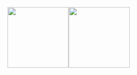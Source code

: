 <img height="137px" src="https://github-readme-stats.vercel.app/api?username=roozbehghazavi&hide_title=true&hide_border=true&show_icons=true&include_all_commits=true&count_private=true&line_height=21&theme=tokyonight" /><!-- wi*quL3fcV --><img height="137px" src="https://github-readme-stats.vercel.app/api/top-langs/?username=roozbehghazavi&hide=html&hide_border=true&layout=compact&langs_count=7&exclude_repo=XV6_system_call,Advanced-Programming,course_template,roozbehghazavi.github.io,XV6-Threads&theme=dracula" /></a>
